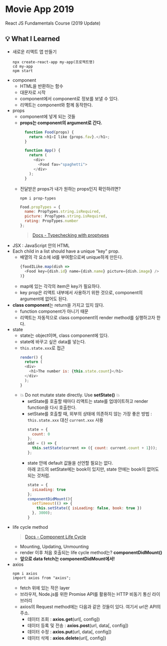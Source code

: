 # Movie App 2019

React JS Fundamentals Course (2019 Update)

## 💡 What I Learned
- 새로운 리액트 앱 만들기  
  ```
  npx create-react-app my-app(프로젝트명)
  cd my-app
  npm start
  ```
- component  
  - HTML을 반환하는 함수  
  - 대문자로 시작  
  - component에서 component로 정보를 보낼 수 있다.  
  - 리액트는 component와 함께 동작한다.  
- props  
  - component에 넣게 되는 것들  
  - **props는 component의 argument로 간다.**
    ```javascript
      function Food(props) {
        return <h1>I like {props.fav}.</h1>;
      }

      function App() {
        return (
          <div>
            <Food fav="spaghetti">
          </div>
        );
      }
    ```
  - 전달받은 props가 내가 원하는 props인지 확인하려면?
    ```
    npm i prop-types
    ```
    ```javascript
    Food.propTypes = {
      name: PropTypes.string.isRequired,
      picture: PropTypes.string.isRequired,
      rating: PropTypes.number
    };
    ```
    > [Docs - Typechecking with proptypes](https://ko.reactjs.org/docs/typechecking-with-proptypes.html)
- JSX : JavaScript 안의 HTML  
- Each child in a list should have a unique "key" prop.  
  - 배열의 각 요소에 id를 부여함으로써 unique하게 만든다.  
    ```javascript
    {foodILike.map(dish => 
      <Food key={dish.id} name={dish.name} picture={dish.image} />
    )}
    ```  
  - map에 있는 각각의 item은 key가 필요하다.
  - key prop은 리액트 내부에서 사용하기 위한 것으로, component의 argument에 없어도 된다.  
- **class component**는 return을 가지고 있지 않다.
  - function component가 아니기 때문
  - 리액트는 자동적으로 class component의 render method를 실행하고자 한다.
- state
  - state는 object이며, class component에 있다.
  - state에 바꾸고 싶은 data를 넣는다.
  - ```this.state.xxx```로 접근
    ```javascript
    render() {
      return (
      <div>
        <h1>The number is: {this.state.count}</h1>
      </div>
      );
    }
    ```
  - 💥 Do not mutate state directly. Use **setState()** 💥
    - setState를 호출할 때마다 리액트는 state를 업데이트하고 render function을 다시 호출한다.
    - setState를 호출할 때, 외부의 상태에 의존하지 않는 가장 좋은 방법 : ```this.state.xxx``` 대신 ```current.xxx``` 사용
      ```javascript
      state = {
        count: 0
      };
      add = () => {
        this.setState(current => ({ count: current.count + 1}));
      };
      ```
    - state 안에 default 값들을 선언할 필요는 없다.  
      아래 코드의 setState에는 book이 있지만, state 안에는 book이 없어도 되는 것처럼.
      ```javascript
      state = {
        isLoading: true
      };
      componentDidMount(){
        setTimeout(() => {
          this.setState({ isLoading: false, book: true })
        }, 3000);
      }
      ```
- life cycle method
  > [Docs - Component Life Cycle](https://reactjs.org/docs/react-component.html)
  - Mounting, Updating, Unmounting
  - render 이후 처음 호출되는 life cycle method는? **componentDidMount()**
  - **앞으로 data fetch는 componentDidMount에서!**
- axios
  ```
  npm i axios
  import axios from "axios";
  ```
  - fetch 위에 있는 작은 layer
  - 브라우저, Node.js를 위한 Promise API를 활용하는 HTTP 비동기 통신 라이브러리
  - axios의 Request method에는 다음과 같은 것들이 있다. 여기서 url은 API의 주소.
    - 데이터 조회 : **axios.get**(url[, config])
    - 데이터 등록 및 전송 : **axios.post**(url, data[, config])
    - 데이터 수정 : **axios.put**(url, data[, config])
    - 데이터 삭제 : **axios.delete**(url[, config])